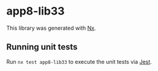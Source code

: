 # app8-lib33

This library was generated with [Nx](https://nx.dev).

## Running unit tests

Run `nx test app8-lib33` to execute the unit tests via [Jest](https://jestjs.io).
